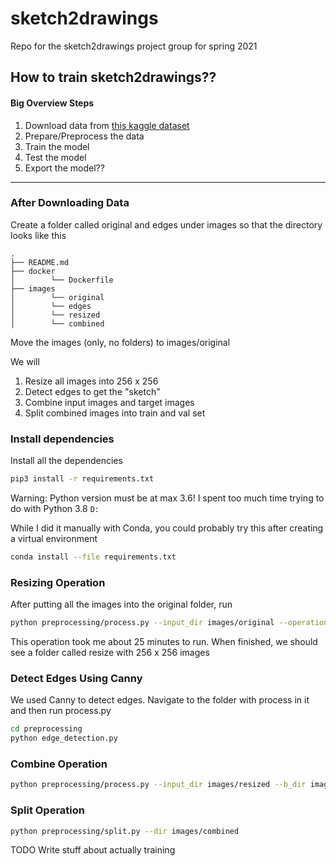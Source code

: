 # sketch2drawings
Repo for the sketch2drawings project group for spring 2021

## How to train sketch2drawings??
#### Big Overview Steps
1. Download data from [this kaggle dataset](https://www.kaggle.com/shanmukh05/anime-names-and-image-generation)
2. Prepare/Preprocess the data
3. Train the model
4. Test the model
5. Export the model??

<hr>

### After Downloading Data
Create a folder called original and edges under images so that the directory looks like this
```
.
├── README.md
├── docker
│        └── Dockerfile
├── images
│        └── original
│        └── edges
│        └── resized
│        └── combined
```

Move the images (only, no folders) to images/original

We will
1. Resize all images into 256 x 256
2. Detect edges to get the "sketch"
3. Combine input images and target images
4. Split combined images into train and val set

### Install dependencies
Install all the dependencies
```bash
pip3 install -r requirements.txt
```

Warning: Python version must be at max 3.6! I spent too much time trying to do with Python 3.8 `D:`

While I did it manually with Conda, you could probably try this after creating a virtual environment
```bash
conda install --file requirements.txt
```

### Resizing Operation
After putting all the images into the original folder, run

```bash
python preprocessing/process.py --input_dir images/original --operation resize --output_dir images/resized
```

This operation took me about 25 minutes to run. When finished, we should see a folder called resize with 256 x 256 images

### Detect Edges Using Canny
We used Canny to detect edges. Navigate to the folder with process in it and then run process.py

```bash
cd preprocessing
python edge_detection.py
```

### Combine Operation
```bash
python preprocessing/process.py --input_dir images/resized --b_dir images/edges --operation combine --output_dir images/combined
```

### Split Operation
```bash
python preprocessing/split.py --dir images/combined
```

TODO
Write stuff about actually training